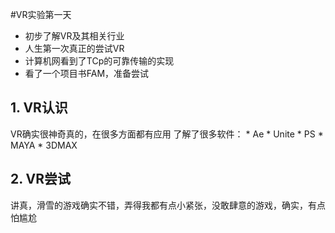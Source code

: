 #VR实验第一天
* 初步了解VR及其相关行业
* 人生第一次真正的尝试VR
* 计算机网看到了TCp的可靠传输的实现
* 看了一个项目书FAM，准备尝试



## 1. VR认识

   VR确实很神奇真的，在很多方面都有应用
      了解了很多软件：
      * Ae
      * Unite
      * PS
      * MAYA
      * 3DMAX
      
## 2. VR尝试

   讲真，滑雪的游戏确实不错，弄得我都有点小紧张，没敢肆意的游戏，确实，有点怕尴尬
      
      
      
     
